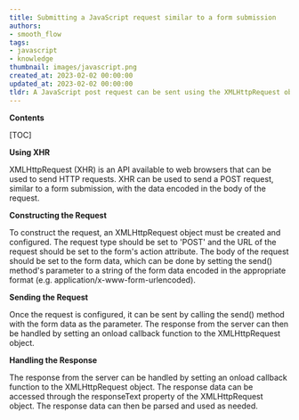 ```yaml
---
title: Submitting a JavaScript request similar to a form submission
authors:
- smooth_flow
tags:
- javascript
- knowledge
thumbnail: images/javascript.png
created_at: 2023-02-02 00:00:00
updated_at: 2023-02-02 00:00:00
tldr: A JavaScript post request can be sent using the XMLHttpRequest object`s open() and send() methods.
---
```


**Contents**

[TOC]

**Using XHR**

XMLHttpRequest (XHR) is an API available to web browsers that can be used to send HTTP requests. XHR can be used to send a POST request, similar to a form submission, with the data encoded in the body of the request.

**Constructing the Request**

To construct the request, an XMLHttpRequest object must be created and configured. The request type should be set to 'POST' and the URL of the request should be set to the form's action attribute. The body of the request should be set to the form data, which can be done by setting the send() method's parameter to a string of the form data encoded in the appropriate format (e.g. application/x-www-form-urlencoded).

**Sending the Request**

Once the request is configured, it can be sent by calling the send() method with the form data as the parameter. The response from the server can then be handled by setting an onload callback function to the XMLHttpRequest object.

**Handling the Response**

The response from the server can be handled by setting an onload callback function to the XMLHttpRequest object. The response data can be accessed through the responseText property of the XMLHttpRequest object. The response data can then be parsed and used as needed.
